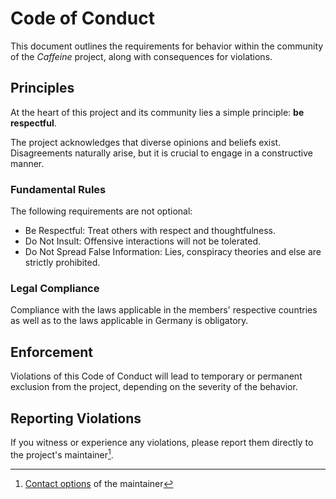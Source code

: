 # Code of Conduct

This document outlines the requirements for behavior within the community of the _Caffeine_ project, along with consequences for violations.

## Principles

At the heart of this project and its community lies a simple principle: **be respectful**.

The project acknowledges that diverse opinions and beliefs exist. Disagreements naturally arise, but it is crucial to engage in a constructive manner.

### Fundamental Rules

The following requirements are not optional:

- Be Respectful: Treat others with respect and thoughtfulness.
- Do Not Insult: Offensive interactions will not be tolerated.
- Do Not Spread False Information: Lies, conspiracy theories and else are strictly prohibited.

### Legal Compliance

Compliance with the laws applicable in the members' respective countries as well as to the laws applicable in Germany is obligatory.

## Enforcement

Violations of this Code of Conduct will lead to temporary or permanent exclusion from the project, depending on the severity of the behavior.

## Reporting Violations

If you witness or experience any violations, please report them directly to the project's maintainer[^1].

[^1]: [Contact options](https://konstantintutsch.com/#contact) of the maintainer
